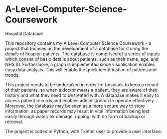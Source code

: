 # A-Level-Computer-Science-Coursework
Hospital Database

This repository contains my A Level Computer Science Coursework - a project that focuses on the development of a database for storing the details of hospital patients. The database is comprised of a series of inputs which consist of basic details about patients, such as their name, age, and NHS ID. Furthermore, a graph is implemented since visualisation enables easy data analysis. This will enable the quick identification of pattens and trends.

This project needs to be undertaken in order for hospitals to keep a record of their patients, so when a doctor meets a patient, they are aware of their history and what they need to be treated with. A database makes it easy to access patient records and enables administration to operate effectively. Moreover, the database may be seen as a more secure way to store information, as paper records may result in vital information being lost easily through water/ink damage, ripping, with no form of backup or retrieval.

The project is coded in Python, with Tkinter user to provide a user interface.
